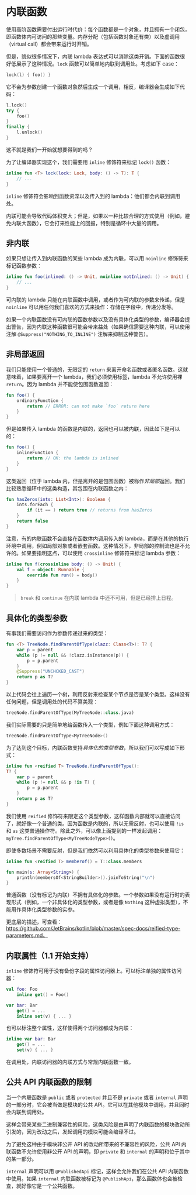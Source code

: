 # 内联函数
使用高阶函数需要付出运行时代价：每个函数都是一个对象，并且拥有一个闭包，即函数体内可访问的那些变量。内存分配（包括函数对象还有类）以及虚调用（virtual call）都会带来运行时开销。

但是，貌似很多情况下，内联 lambda 表达式可以消除这类开销。下面的函数很好低展示了这种情况。`lock` 函数可以简单地内联到调用处。考虑如下 case：

```kotlin
lock(l) { foo() }
```

它不会为参数创建一个函数对象然后生成一个调用，相反，编译器会生成如下代码：

```kotlin
l.lock()
try {
    foo()
}
finally {
    l.unlock()
}
```

这不就是我们一开始就想要得到的吗？

为了让编译器实现这个，我们需要用 `inline` 修饰符来标记 `lock()` 函数：

```kotlin
inline fun <T> lock(lock: Lock, body: () -> T): T {
    // ...
}
```
`inline` 修饰符会影响到函数资深以及传入到的 lambda：他们都会内联到调用处。

内联可能会导致代码体积变大；但是，如果以一种比较合理的方式使用（例如，避免内联大函数），它会打来性能上的回报，特别是循环中大量的调用。

## 非内联
如果只想让传入到内联函数的某些 lambda 成为内联，可以用 `noinline` 修饰符来标记函数参数：

```kotlin
inline fun foo(inlined: () -> Unit, noinline notInlined: () -> Unit) {
    // ...
}
```

可内联的 lambda 只能在内联函数中调用，或者作为可内联的参数来传递，但是 `noinline` 可以用任何我们喜欢的方式来操作：存储在字段中，传递分发等。

如果一个内联函数没有可内联的函数参数以及没有具体化类型的参数，编译器会提出警告，因为内联这种函数很可能会带来益处（如果确信需要这种内联，可以使用注解 `@Suppress("NOTHING_TO_INLINE")` 注解来抑制这种警告）。

## 非局部返回
我们只能使用一个普通的，无限定的 `return` 来离开命名函数或者匿名函数。这就意味着，如果要离开一个 lambda，我们必须使用标签，lambda 不允许使用裸 `return`。因为 lambda 并不能使包围函数返回：

```kotlin
fun foo() {
    ordinaryFunction {
        return // ERROR: can not make `foo` return here
    }
}
```

但是如果传入 lambda 的函数是内联的，返回也可以被内联，因此如下是可以的：

```kotlin
fun foo() {
    inlineFunction {
        return // OK: the lambda is inlined
    }
}
```
这类返回（位于 lambda 内，但是离开的是包围函数）被称作*非局部*返回。我们比较熟悉循环中的这类构造，其包围在内联函数之内：

```kotlin
fun hasZeros(ints: List<Int>): Boolean {
    ints.forEach {
        if (it == ) return true // returns from hasZeros
    }
    return false
}
```

注意，有的内联函数不会直接在函数体内调用传入的 lambda，而是在其他的执行环境中调用，例如局部对象或者嵌套函数。这种情况下，非局部的控制流也是不允许的。如果要指明这点，可以使用 `crossinline` 修饰符来标记 lambda 参数：

```kotlin
inline fun f(crossinline body: () -> Unit) {
    val f = object: Runnable {
        override fun run() = body()
    }
}
```

> `break` 和 `continue` 在内联 lambda 中还不可用，但是已经排上日程。

## 具体化的类型参数
有事我们需要访问作为参数传递过来的类型：

```kotlin
fun <T> TreeNode.findParentOfType(clazz: Class<T>): T? {
    var p = parent
    while (p != null && !clazz.isInstance(p)) {
        p = p.parent
    }
    @Suppress("UNCHCKED_CAST")
    return p as T?
}
```

以上代码会往上遍历一个树，利用反射来检查某个节点是否是某个类型。这样没有任何问题，但是调用处的代码不算美观：

```kotlin
treeNode.findParentOfType(MyTreeNode::class.java)
```

我们实际需要的只是简单地给函数传入一个类型，例如下面这种调用方式：

```kotlin
treeNode.findParentOfType<MyTreeNode>()
```

为了达到这个目标，内联函数支持*具体化的类型参数*，所以我们可以写成如下形式：

```kotlin
inline fun <reified T> TreeNode.findParentOfType():
T? {
    var p = parent
    while (p != null && p !is T) {
        p = p.parent
    }
    return p as T?
}
```
我们使用 `reified` 修饰符来限定这个类型参数，这样函数内部就可以直接访问了，就好像一个普通的类。因为函数是内联的，所以无需反射，也可以使用 `!is` 和 `as` 这类普通操作符。除此之外，可以像上面提到的一样发起调用：`myTree.findParentOfType<MyTreeNodeType>()`。

即使多数场景不需要反射，但是我们依然可以利用具体化的类型参数来使用它：

```kotlin
inline fun <reified T> memberof() = T::class.members

fun main(s: Array<String>) {
    println(membersOf<StringBuilder>().joinToString("\n")
}
```

普通函数（没有标记为内联）不拥有具体化的参数。一个参数如果没有运行时的表现形式（例如，一个非具体化的类型参数，或者是像 `Nothing` 这种虚拟类型），不能用作具体化类型参数的实参。

更底层的描述，可查看：https://github.com/JetBrains/kotlin/blob/master/spec-docs/reified-type-parameters.md。

## 内联属性（1.1 开始支持）

`inline` 修饰符可用于没有备份字段的属性访问器上。可以标注单独的属性访问器：

```kotlin
val foo: Foo
    inline get() = Foo()

var bar: Bar
    get() = ...
    inline set(v) { ... }
```

也可以标注整个属性，这样使得两个访问器都成为内联：

```kotlin
inline var bar: Bar
    get() = ...
    set(v) { ... }
```

在调用处，内联访问器的内联方式与常规内联函数一致。

## 公共 API 内联函数的限制
当一个内联函数是 `public` 或者 `protected` 并且不是 `private` 或者 `internal` 声明的一部分时，它会被当做是模块的公共 API。它可以在其他模块中调用，并且同时会内联到调用处。

这样会带来某些二进制兼容性的风险，这类风险是由声明了内联函数的模块改动所引发的，因为改动之后，发起调用的模块可能会编译不过。

为了避免这种由于模块非公开 API 的改动所带来的不兼容性的风险，公共 API 内联函数不允许使用非公开 API 的声明，即 `private` 和 `internal` 的声明和位于其中的某一部分。

`internal` 声明可以用 `@PublishedApi` 标记，这样会允许我们在公共 API 内联函数中使用。如果 `internal` 内联函数被标记为 `@PublishApi`，那么函数体也会被检查，就好像它是一个公共函数。



